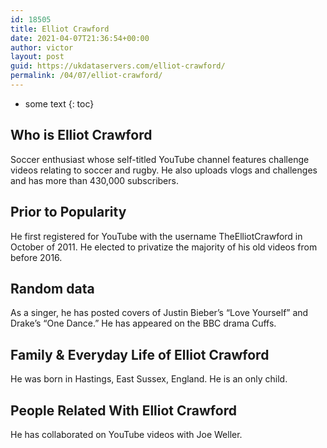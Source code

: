 ```yaml
---
id: 18505
title: Elliot Crawford
date: 2021-04-07T21:36:54+00:00
author: victor
layout: post
guid: https://ukdataservers.com/elliot-crawford/
permalink: /04/07/elliot-crawford/
---
```


* some text
{: toc}


## Who is Elliot Crawford



Soccer enthusiast whose self-titled YouTube channel features challenge videos relating to soccer and rugby. He also uploads vlogs and challenges and has more than 430,000 subscribers.

                
                
                
## Prior to Popularity



He first registered for YouTube with the username TheElliotCrawford in October of 2011. He elected to privatize the majority of his old videos from before 2016.

                
                
                
## Random data



As a singer, he has posted covers of Justin Bieber&#8217;s &#8220;Love Yourself&#8221; and Drake&#8217;s &#8220;One Dance.&#8221; He has appeared on the BBC drama Cuffs.

                
                
                
## Family & Everyday Life of Elliot Crawford



He was born in Hastings, East Sussex, England. He is an only child.

                
                
                
## People Related With Elliot Crawford



He has collaborated on YouTube videos with Joe Weller.

                
              
            
          
          
          